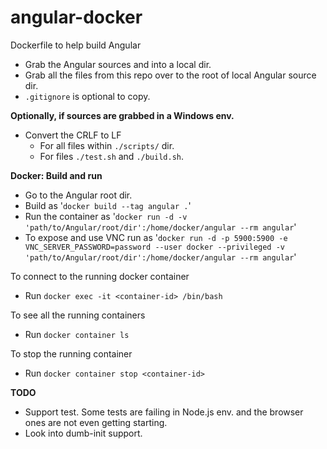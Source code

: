 # angular-docker
Dockerfile to help build Angular

* Grab the Angular sources and into a local dir.
* Grab all the files from this repo over to the root of local Angular source dir.
* ```.gitignore``` is optional to copy.

**Optionally, if sources are grabbed in a Windows env.**
* Convert the CRLF to LF
  * For all files within ```./scripts/``` dir.
  * For files ```./test.sh``` and ```./build.sh```.

**Docker: Build and run**
* Go to the Angular root dir.
* Build as '```docker build --tag angular .```'
* Run the container as '```docker run -d -v 'path/to/Angular/root/dir':/home/docker/angular --rm angular```'
* To expose and use VNC run as '```docker run -d -p 5900:5900 -e VNC_SERVER_PASSWORD=password --user docker --privileged -v 'path/to/Angular/root/dir':/home/docker/angular --rm angular```'

To connect to the running docker container
* Run ```docker exec -it <container-id> /bin/bash```

To see all the running containers
* Run ```docker container ls```

To stop the running container
* Run ```docker container stop <container-id>```

**TODO**
* Support test. Some tests are failing in Node.js env. and the browser ones are not even getting starting.
* Look into dumb-init support.
